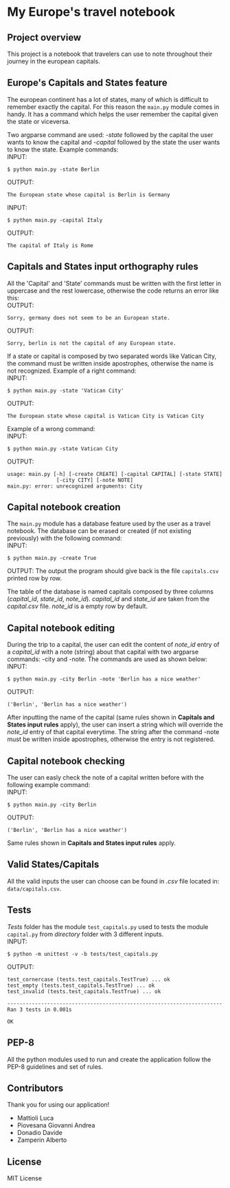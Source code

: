 # My Europe's travel notebook

## Project overview

This project is a notebook that travelers can use to note throughout their journey in the european capitals.

## Europe's Capitals and States feature
The european continent has a lot of states, many of which is difficult to remember exactly the capital. For this reason the ```main.py``` module comes in handy. It has a command which helps the user remember the capital given the state or viceversa. 

Two argparse command are used: *-state* followed by the capital the user wants to know the capital and *-capital* followed by the state the user wants to know the state. Example commands: 
<br> 
INPUT:
```
$ python main.py -state Berlin 
```
OUTPUT: 
```
The European state whose capital is Berlin is Germany
```
INPUT: 
```
$ python main.py -capital Italy
```
OUTPUT: 
```
The capital of Italy is Rome
```

## Capitals and States input orthography rules
All the 'Capital' and 'State' commands must be written with the first letter in uppercase and the rest lowercase, otherwise the code returns an error like this:
<br>
OUTPUT: 
```
Sorry, germany does not seem to be an European state.
```
OUTPUT: 
```
Sorry, berlin is not the capital of any European state.
```

If a state or capital is composed by two separated words like Vatican City, the command must be written inside apostrophes, otherwise the name is not recognized. Example of a right command:
<br>
INPUT: 
```
$ python main.py -state 'Vatican City'
```
OUTPUT: 
```
The European state whose capital is Vatican City is Vatican City
```

Example of a wrong command:
<br>
INPUT: 
```
$ python main.py -state Vatican City
```
OUTPUT: 
```
usage: main.py [-h] [-create CREATE] [-capital CAPITAL] [-state STATE]
                [-city CITY] [-note NOTE]
main.py: error: unrecognized arguments: City
```

## Capital notebook creation
The ```main.py``` module has a database feature used by the user as a travel notebook. The database can be erased or created (if not existing previously) with the following command:
<br>
INPUT: 
```
$ python main.py -create True
```
OUTPUT: The output the program should give back is the file ```capitals.csv``` printed row by row.

The table of the database is named capitals composed by three columns (_capital_id_, _state_id_, _note_id_). _capital_id_ and _state_id_ are taken from the _capital.csv_ file. _note_id_ is a empty row by default.

## Capital notebook editing
During the trip to a capital, the user can edit the content of _note_id_ entry of a _capital_id_ with a note (string) about that capital with two argparse commands: -city and -note. The commands are used as shown below:
<br>
INPUT: 
```
$ python main.py -city Berlin -note 'Berlin has a nice weather'
```
OUTPUT: 
```
('Berlin', 'Berlin has a nice weather')
```

After inputting the name of the capital (same rules shown in **Capitals and States input rules** apply), the user can insert a string which will override the _note_id_ entry of that capital everytime. The string after the command -note must be written inside apostrophes, otherwise the entry is not registered.

## Capital notebook checking
The user can easly check the note of a capital written before with the following example command:
<br>
INPUT: 
```
$ python main.py -city Berlin
```
OUTPUT: 
```
('Berlin', 'Berlin has a nice weather')
```

Same rules shown in **Capitals and States input rules** apply.

## Valid States/Capitals

All the valid inputs the user can choose can be found in _.csv_ file located in: ```data/capitals.csv```.

## Tests
*Tests* folder has the module ```test_capitals.py``` used to tests the module ```capital.py``` from *directory* folder with 3 different inputs.
<br>
INPUT: 
```
$ python -m unittest -v -b tests/test_capitals.py
```
OUTPUT:
```
test_cornercase (tests.test_capitals.TestTrue) ... ok
test_empty (tests.test_capitals.TestTrue) ... ok
test_invalid (tests.test_capitals.TestTrue) ... ok

----------------------------------------------------------------------
Ran 3 tests in 0.001s

OK
```

## PEP-8

All the python modules used to run and create the application follow the PEP-8 guidelines and set of rules.

## Contributors
Thank you for using our application!
* Mattioli Luca
* Piovesana Giovanni Andrea
* Donadio Davide
* Zamperin Alberto

## License

MIT License

